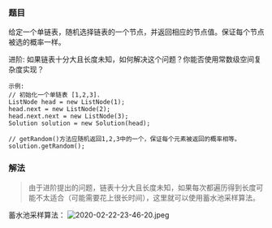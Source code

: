 ### 题目
给定一个单链表，随机选择链表的一个节点，并返回相应的节点值。保证每个节点被选的概率一样。

进阶:
如果链表十分大且长度未知，如何解决这个问题？你能否使用常数级空间复杂度实现？

```
示例:
// 初始化一个单链表 [1,2,3].
ListNode head = new ListNode(1);
head.next = new ListNode(2);
head.next.next = new ListNode(3);
Solution solution = new Solution(head);

// getRandom()方法应随机返回1,2,3中的一个，保证每个元素被返回的概率相等。
solution.getRandom();
```

### 解法
> 由于进阶提出的问题，链表十分大且长度未知，如果每次都遍历得到长度可能不太适合（可能需要花上很长时间），这里就可以使用蓄水池采样算法。

蓄水池采样算法：
![2020-02-22-23-46-20.jpeg](https://qn-static.felixzzz.cn/2020-02-22-23-46-20.jpeg)